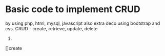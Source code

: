 # Basic code to implement CRUD
by using php, html, mysql, javascript also extra deco using bootstrap and css.
CRUD - create, retrieve, update, delete

1. 

[]create 
